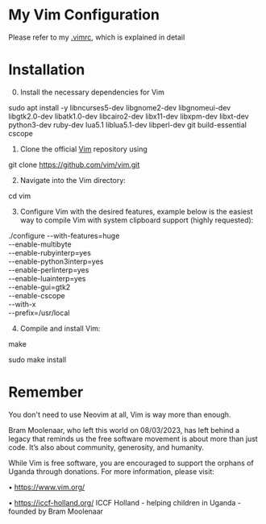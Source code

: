 # My Vim Configuration

Please refer to my [.vimrc](https://github.com/nichohells/myVim/blob/main/.vimrc), which is explained in detail

# Installation

0. Install the necessary dependencies for Vim

sudo apt install -y libncurses5-dev libgnome2-dev libgnomeui-dev \
libgtk2.0-dev libatk1.0-dev libcairo2-dev libx11-dev libxpm-dev libxt-dev \
python3-dev ruby-dev lua5.1 liblua5.1-dev libperl-dev git build-essential cscope

1. Clone the official [Vim](https://github.com/vim/vim) repository using

git clone https://github.com/vim/vim.git

2. Navigate into the Vim directory:

cd vim

3. Configure Vim with the desired features,
   example below is the easiest way to compile Vim with system clipboard support (highly requested):

./configure --with-features=huge \
--enable-multibyte \
--enable-rubyinterp=yes \
--enable-python3interp=yes \
--enable-perlinterp=yes \
--enable-luainterp=yes \
--enable-gui=gtk2 \
--enable-cscope \
--with-x \
--prefix=/usr/local

4. Compile and install Vim:

make

sudo make install

# Remember

You don't need to use Neovim at all, Vim is way more than enough.

Bram Moolenaar, who left this world on 08/03/2023, has left behind a legacy that reminds us the free software movement is about more than just code. It’s also about community, generosity, and humanity.

While Vim is free software, you are encouraged to support the orphans of Uganda through donations. For more information, please visit:

• https://www.vim.org/

• https://iccf-holland.org/ ICCF Holland - helping children in Uganda - founded by Bram Moolenaar
